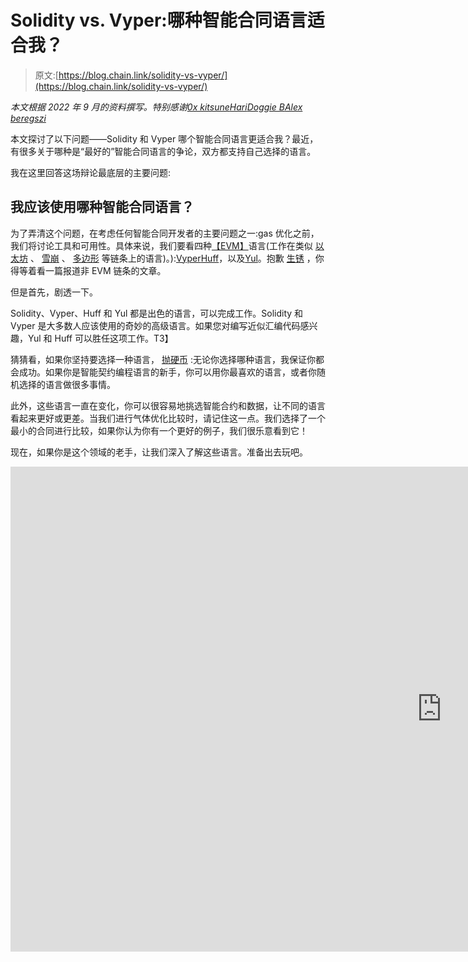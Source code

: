 # Solidity vs. Vyper:哪种智能合同语言适合我？

> 原文:[https://blog.chain.link/solidity-vs-vyper/](https://blog.chain.link/solidity-vs-vyper/)

*本文根据 2022 年 9 月的资料撰写。特别感谢*[*0x kitsune*](https://twitter.com/0xKitsune)[*Hari*](https://twitter.com/_hrkrshnn)[*Doggie B*](https://twitter.com/fubuloubu)[*Alex beregszi*](https://twitter.com/alexberegszaszi)

本文探讨了以下问题——Solidity 和 Vyper 哪个智能合同语言更适合我？最近，有很多关于哪种是“最好的”智能合同语言的争论，双方都支持自己选择的语言。

我在这里回答这场辩论最底层的主要问题:

## 我应该使用哪种智能合同语言？

为了弄清这个问题，在考虑任何智能合同开发者的主要问题之一:gas 优化之前，我们将讨论工具和可用性。具体来说，我们要看四种[【EVM】](https://ethereum.org/en/developers/docs/evm/)语言(工作在类似 [以太坊](https://ethereum.org/en/) 、 [雪崩](https://docs.avax.network/) 、 [多边形](https://polygon.technology/) 等链条上的语言)。):[](https://docs.soliditylang.org/en/v0.8.16/)[Vyper](https://vyper.readthedocs.io/en/stable/index.html)[Huff](https://docs.huff.sh/)，以及[Yul](https://docs.soliditylang.org/en/latest/yul.html)。抱歉 [生锈](https://docs.solana.com/developing/on-chain-programs/developing-rust) ，你得等着看一篇报道非 EVM 链条的文章。

但是首先，剧透一下。

Solidity、Vyper、Huff 和 Yul 都是出色的语言，可以完成工作。Solidity 和 Vyper 是大多数人应该使用的奇妙的高级语言。如果您对编写近似汇编代码感兴趣，Yul 和 Huff 可以胜任这项工作。T3】

猜猜看，如果你坚持要选择一种语言， [抛硬币](https://justflipacoin.com/) :无论你选择哪种语言，我保证你都会成功。如果你是智能契约编程语言的新手，你可以用你最喜欢的语言，或者你随机选择的语言做很多事情。

此外，这些语言一直在变化，你可以很容易地挑选智能合约和数据，让不同的语言看起来更好或更差。当我们进行气体优化比较时，请记住这一点。我们选择了一个最小的合同进行比较，如果你认为你有一个更好的例子，我们很乐意看到它！

现在，如果你是这个领域的老手，让我们深入了解这些语言。准备出去玩吧。

<iframe title="SOLIDITY vs VYPER | Smart Contract Language SMACKDOWN" width="1380" height="776" src="https://www.youtube.com/embed/sbc74oU94FM?feature=oembed" frameborder="0" allow="accelerometer; autoplay; clipboard-write; encrypted-media; gyroscope; picture-in-picture" allowfullscreen=""></div> <h2>EVM 编程语言</h2> <p><span style="font-weight: 400;">我们将要学习的四种语言如下:</span></p> <ul> <li><a href="https://docs.soliditylang.org/en/v0.8.16/"><span style="font-weight: 400;"/></a><span style="font-weight: 400;">:目前最流行的语言由</span> <a href="https://impermax.medium.com/defi-explained-what-is-tvl-9800eda80b0b"> <span style="font-weight: 400;"> DeFi TVL </span> </a> <span style="font-weight: 400;">。高级，类似于 JavaScript。</span></li> <li><a href="https://vyper.readthedocs.io/en/stable/index.html"><span style="font-weight: 400;">【Vyper】</span></a><span style="font-weight: 400;">:目前第二大流行语言由德菲 TVL。高级，类似 Python。</span></li> <li><a href="https://huff.sh/"> <span style="font-weight: 400;">哈夫</span> </a> <span style="font-weight: 400;">:类似汇编的低级语言。</span></li> <li><a href="https://docs.soliditylang.org/en/latest/yul.html"> <span style="font-weight: 400;"> Yul </span> </a> <span style="font-weight: 400;">:一种类似汇编的低级语言，内置了 Solidity(虽然有人认为是</span> <a href="https://github.com/ethereum/solidity/issues/13247"> <span style="font-weight: 400;">还是太高级别了</span> </a> <span style="font-weight: 400;">)。</span></li> </ul> <h3>为什么是这四个？</h3> <p>我们使用这四种语言，因为它们都兼容 EVM，Solidity 和 Vyper 是目前最受欢迎的两种语言。我添加了 Yul，因为在不考虑 Yul 的情况下将气体优化与坚固性进行比较是不公平的。我们添加了 Huff，因为我们想对一种语言进行基准测试，这种语言几乎与用操作码编写的语言相同，但不是 Yul。</p> <p>就 EVM 而言，在 Vyper 和 Solidity 之后，第三、第四和第五的受欢迎程度大幅下降。抱歉没有进行这种比较的语言；领养的事不存在。然而，有许多有前途的智能合同语言正在兴起，我期待着在未来尝试它们。</p> <h2><strong>什么是扎实？</strong></h2> <p>Solidity 是一种面向对象的编程语言，用于在以太坊和其他区块链上实现智能合约。Solidity 深受 C++、Python 和 JavaScript 的影响，是为 EVM 设计的。</p> <h2><strong>什么是 Vyper？</strong></h2> <p>Vyper 是一种面向契约的 pythonic 编程语言，也是为 EVM 设计的。Vyper 旨在通过增强可读性和限制某些做法来提高可靠性。从高层次来看，Vyper 寻求优化智能合同的安全性和可审计性。</p> <h2>当前的景观</h2> <figure id="attachment_4754" aria-describedby="caption-attachment-4754" style="width: 1600px" class="wp-caption aligncenter"><img decoding="async" loading="lazy" class="size-full wp-image-4754" src="../Images/2e02cac89d42000253428bb49123ad87.png" alt="A cumulative chart showing programming language by TVL" width="1600" height="900" srcset="https://blog.chain.link/wp-content/uploads/2022/10/Programming-Language-TVL-Chart.png 1600w, https://blog.chain.link/wp-content/uploads/2022/10/Programming-Language-TVL-Chart-300x169.png 300w, https://blog.chain.link/wp-content/uploads/2022/10/Programming-Language-TVL-Chart-1024x576.png 1024w, https://blog.chain.link/wp-content/uploads/2022/10/Programming-Language-TVL-Chart-768x432.png 768w, https://blog.chain.link/wp-content/uploads/2022/10/Programming-Language-TVL-Chart-1536x864.png 1536w, https://blog.chain.link/wp-content/uploads/2022/10/Programming-Language-TVL-Chart-640x360.png 640w, https://blog.chain.link/wp-content/uploads/2022/10/Programming-Language-TVL-Chart-298x167.png 298w, https://blog.chain.link/wp-content/uploads/2022/10/Programming-Language-TVL-Chart-24x14.png 24w, https://blog.chain.link/wp-content/uploads/2022/10/Programming-Language-TVL-Chart-36x20.png 36w, https://blog.chain.link/wp-content/uploads/2022/10/Programming-Language-TVL-Chart-48x27.png 48w" sizes="(max-width: 1600px) 100vw, 1600px" data-original-src="https://blog.chain.link/wp-content/uploads/2022/10/Programming-Language-TVL-Chart.png"/><figcaption id="caption-attachment-4754" class="wp-caption-text">Adapted from <a href="https://defillama.com/languages"><span style="font-weight: 400;">DefiLlama’s languages tab</span></a>.</figcaption></figure> <p><span style="font-weight: 400;">据</span><a href="https://defillama.com/languages"><span style="font-weight: 400;">DefiLlama</span></a><span style="font-weight: 400;">报道，截至目前，在 DeFi 领域，Solidity 智能合约安全了 TVL 87%的份额，而 Vyper 智能合约安全了 8%。</span></p> <p>因此，如果你在寻找纯粹的受欢迎程度，你不需要看得比可靠更远。</p> <h2>比较相同的合同</h2> <p>现在让我们来看看每种语言的样子，然后比较它们的气体性能。</p> <p>这里有四份用各种语言写成的<i><span style="font-weight: 400;"/></i><span style="font-weight: 400;">几乎完全相同的合同。他们都做大致相同的事情，他们都:</span></p> <ol> <li style="font-weight: 400;" aria-level="1"><span style="font-weight: 400;">在存储槽 0 有一个专用号码(uint256)。</span></li> <li style="font-weight: 400;" aria-level="1"><span style="font-weight: 400;">使用 readNumber() </span> <a href="https://ethereum.stackexchange.com/q/135205/57451"> <span style="font-weight: 400;">函数签名</span> </a> <span style="font-weight: 400;">读取存储槽 0 中的内容。</span></li> <li style="font-weight: 400;" aria-level="1"><span style="font-weight: 400;">允许您用 storeNumber(uint256)函数签名更新该数字。</span></li> </ol> <p><span style="font-weight: 400;">就这样。这些是合同。</span></p> <p><i> <span style="font-weight: 400;">我们用来比较语言的所有代码都位于</span> </i> <a href="https://github.com/PatrickAlphaC/sc-language-comparison"> <i> <span style="font-weight: 400;">本 GitHub repo</span></i></a><i><span style="font-weight: 400;">。</span>T13】</i></p> <h3>🐉固态</h3> <p><img decoding="async" loading="lazy" class="aligncenter size-full wp-image-4755" src="../Images/380129ed2072d732ecf2baf7e637bf2c.png" alt="Example of a Solidity Contract" width="1294" height="894" srcset="https://blog.chain.link/wp-content/uploads/2022/10/Solidity-Example.png 1294w, https://blog.chain.link/wp-content/uploads/2022/10/Solidity-Example-300x207.png 300w, https://blog.chain.link/wp-content/uploads/2022/10/Solidity-Example-1024x707.png 1024w, https://blog.chain.link/wp-content/uploads/2022/10/Solidity-Example-768x531.png 768w, https://blog.chain.link/wp-content/uploads/2022/10/Solidity-Example-24x17.png 24w, https://blog.chain.link/wp-content/uploads/2022/10/Solidity-Example-36x25.png 36w, https://blog.chain.link/wp-content/uploads/2022/10/Solidity-Example-48x33.png 48w" sizes="(max-width: 1294px) 100vw, 1294px" data-original-src="https://blog.chain.link/wp-content/uploads/2022/10/Solidity-Example.png"/></p> <h3>(鲁瓦)</h3> <p><img decoding="async" loading="lazy" class="aligncenter size-full wp-image-4756" src="../Images/d6664ac10f94d984e9a87527a83937db.png" alt="An Example of a Vyper Contract" width="908" height="856" srcset="https://blog.chain.link/wp-content/uploads/2022/10/Vyper-Language-Example.png 908w, https://blog.chain.link/wp-content/uploads/2022/10/Vyper-Language-Example-300x283.png 300w, https://blog.chain.link/wp-content/uploads/2022/10/Vyper-Language-Example-768x724.png 768w, https://blog.chain.link/wp-content/uploads/2022/10/Vyper-Language-Example-24x24.png 24w, https://blog.chain.link/wp-content/uploads/2022/10/Vyper-Language-Example-36x34.png 36w, https://blog.chain.link/wp-content/uploads/2022/10/Vyper-Language-Example-48x45.png 48w" sizes="(max-width: 908px) 100vw, 908px" data-original-src="https://blog.chain.link/wp-content/uploads/2022/10/Vyper-Language-Example.png"/></p> <h3>♞·赫夫</h3> <p><img decoding="async" loading="lazy" class="aligncenter size-full wp-image-4757" src="../Images/0685662b96bcfcd33cd4971e999aaadf.png" alt="An Example of a Huff Contract" width="1183" height="1600" srcset="https://blog.chain.link/wp-content/uploads/2022/10/Huff-Example.png 1183w, https://blog.chain.link/wp-content/uploads/2022/10/Huff-Example-222x300.png 222w, https://blog.chain.link/wp-content/uploads/2022/10/Huff-Example-757x1024.png 757w, https://blog.chain.link/wp-content/uploads/2022/10/Huff-Example-768x1039.png 768w, https://blog.chain.link/wp-content/uploads/2022/10/Huff-Example-1136x1536.png 1136w, https://blog.chain.link/wp-content/uploads/2022/10/Huff-Example-18x24.png 18w, https://blog.chain.link/wp-content/uploads/2022/10/Huff-Example-27x36.png 27w, https://blog.chain.link/wp-content/uploads/2022/10/Huff-Example-35x48.png 35w" sizes="(max-width: 1183px) 100vw, 1183px" data-original-src="https://blog.chain.link/wp-content/uploads/2022/10/Huff-Example.png"/></p> <h3>🧮·尤尔</h3> <p><img decoding="async" loading="lazy" class="aligncenter size-full wp-image-4758" src="../Images/d698f40cec344a378fd996758d42be6e.png" alt="An Example of a Yul Contract" width="1447" height="1600" srcset="https://blog.chain.link/wp-content/uploads/2022/10/Yul-Example.png 1447w, https://blog.chain.link/wp-content/uploads/2022/10/Yul-Example-271x300.png 271w, https://blog.chain.link/wp-content/uploads/2022/10/Yul-Example-926x1024.png 926w, https://blog.chain.link/wp-content/uploads/2022/10/Yul-Example-768x849.png 768w, https://blog.chain.link/wp-content/uploads/2022/10/Yul-Example-1389x1536.png 1389w, https://blog.chain.link/wp-content/uploads/2022/10/Yul-Example-22x24.png 22w, https://blog.chain.link/wp-content/uploads/2022/10/Yul-Example-33x36.png 33w, https://blog.chain.link/wp-content/uploads/2022/10/Yul-Example-43x48.png 43w" sizes="(max-width: 1447px) 100vw, 1447px" data-original-src="https://blog.chain.link/wp-content/uploads/2022/10/Yul-Example.png"/></p> <h3>开发者体验</h3> <p>仅仅通过看这四张图片，我们就可以开始了解每种语言的书写感觉。就开发人员的经验而言， <b>编写可靠和高效的代码要快得多。</b> <span style="font-weight: 400;">这很有道理:那些语言是更高级的，而 Yul 和 Huff 本来就是低级代码。仅仅因为这个原因，很容易理解为什么这么多人采用 Vyper 和 Solidity(以及它们各自存在的时间更长的事实)。</span></p> <p><span style="font-weight: 400;">关注 Vyper 和 Solidity 一秒钟，你可以清楚地看到，Vyper 从 Python 中汲取灵感，Solidity 从 JavaScript 和 Java 中汲取灵感。所以如果你喜欢其中一种语言的感觉，很好——使用它。</span></p> <p>Vyper 的本意是成为一种 <a href="https://vyper.readthedocs.io/en/stable/index.html#principles-and-goals"> <span style="font-weight: 400;">极简、易于审计的编程语言</span> </a> <span style="font-weight: 400;">，而 Solidity 的本意是成为一种通用的智能合约语言。从语法层面上来说，编码的体验确实也是如此，但是我会让你在这个主观问题上做出自己的决定。</span></p> <p>我不打算过多地讨论工具，因为大多数语言都有非常相似的工具。大多数主框架，包括 <a href="https://hardhat.org/"> <span style="font-weight: 400;">安全帽</span> </a> <span style="font-weight: 400;">、ape、titanoboa、</span> <a href="https://github.com/eth-brownie/brownie"> <span style="font-weight: 400;">布朗尼</span> </a> <span style="font-weight: 400;">，以及</span> <a href="https://github.com/foundry-rs/foundry"> <span style="font-weight: 400;">铸造厂</span> </a> <span style="font-weight: 400;">，都有 Vyper 和 Solidity 支持。Solidity 对这些框架中的大多数都有“优先公民权”，而 Vyper 需要</span> <a href="https://www.npmjs.com/package/@nomiclabs/hardhat-vyper"> <span style="font-weight: 400;">使用一个插件</span> </a> <span style="font-weight: 400;">来与像 Hardhat 这样的工具一起工作。然而，titanoboa 是专门为与 Vyper 一起工作而构建的，大多数工具都很容易与这两者一起使用。</span></p> <h2>哪种智能合约语言更 Gas 优化？</h2> <p>现在是主要事件。在比较智能合约的天然气性能时，有两个主要事项需要记住:</p> <ol> <li style="font-weight: 400;" aria-level="1"><span style="font-weight: 400;">合同生成天然气成本</span></li> <li style="font-weight: 400;" aria-level="1"><span style="font-weight: 400;">运行时气体成本</span></li> </ol> <p>如何实施智能合同会对这些因素产生重大影响。例如，您可以在契约的代码中存储一个大规模数组，这样部署起来很昂贵，但运行一个函数却比较便宜。或者，您可以让您的函数动态地生成数组，使契约的部署成本更低，但运行成本更高。</p> <p><span style="font-weight: 400;">那么，让我们来看看这四份合同，比较它们的合同生成天然气成本和运行时天然气成本。你可以在我的</span><a href="https://github.com/PatrickAlphaC/sc-language-comparison"><span style="font-weight: 400;">sc-language-comparison repo 中找到我所有的代码，包括用来比较它们的框架和工具。</span> </a> <span style="font-weight: 400;"> </span></p> <h3>天然气成本比较汇总</h3> <p><span style="font-weight: 400;">以下是我们如何编制该部分的合同:</span></p> <pre><span style="font-weight: 400;">vyper src/vyper/VSimpleStorage.vy</span>&#13; &#13; <span style="font-weight: 400;">huffc src/huff/HSimpleStorage.huff -</span><b>b</b><b>&#13; </b>&#13; <span style="font-weight: 400;">solc --strict-assembly --optimize --optimize-runs 20000 &#13; yul/YYSimpleStorage.yul --bin</span>&#13; &#13; <span style="font-weight: 400;">solc --optimize --optimize-runs 20000 src/yulsol/YSimpleStorage.sol --bin&#13; &#13; solc --optimize --optimize-runs 20000 src/solidity/SSimpleStorage.sol --bin&#13; </span></pre> <p><i> <span style="font-weight: 400;">注意:我也可以使用–via-IR 标志进行可靠性编译。还要注意的是，Vyper 和 Solidity 在他们的合同末尾添加了“元数据”。这占了天然气总成本的一小部分，但不足以改变下面的排名。我将在元数据部分详细讨论这一点。</span>T3】</i></p> <p><span style="font-weight: 400;">结果:</span></p> <figure id="attachment_4759" aria-describedby="caption-attachment-4759" style="width: 1600px" class="wp-caption aligncenter"><img decoding="async" loading="lazy" class="size-full wp-image-4759" src="../Images/ef3431acc1e39b240c14a1c41af272ca.png" alt="A bar graph comparing gas costs by programming language." width="1600" height="995" srcset="https://blog.chain.link/wp-content/uploads/2022/10/Gas-Cost-Language-Comparison.png 1600w, https://blog.chain.link/wp-content/uploads/2022/10/Gas-Cost-Language-Comparison-300x187.png 300w, https://blog.chain.link/wp-content/uploads/2022/10/Gas-Cost-Language-Comparison-1024x637.png 1024w, https://blog.chain.link/wp-content/uploads/2022/10/Gas-Cost-Language-Comparison-768x478.png 768w, https://blog.chain.link/wp-content/uploads/2022/10/Gas-Cost-Language-Comparison-1536x955.png 1536w, https://blog.chain.link/wp-content/uploads/2022/10/Gas-Cost-Language-Comparison-24x15.png 24w, https://blog.chain.link/wp-content/uploads/2022/10/Gas-Cost-Language-Comparison-36x22.png 36w, https://blog.chain.link/wp-content/uploads/2022/10/Gas-Cost-Language-Comparison-48x30.png 48w" sizes="(max-width: 1600px) 100vw, 1600px" data-original-src="https://blog.chain.link/wp-content/uploads/2022/10/Gas-Cost-Language-Comparison.png"/><figcaption id="caption-attachment-4759" class="wp-caption-text">Contract creation gas costs across languages.</figcaption></figure> <p><span style="font-weight: 400;">正如我们所见，像 Huff 和 Yul 这样的低级语言比 Vyper 和 Solidity 更高效，但这是为什么呢？Vyper 似乎比 Solidity 更有效，我们有了这个新的“Sol 和 Yul”部分。嗯，那是因为你其实可以在</span> <span style="font-weight: 400;">里面写 Yul </span> <i> <span style="font-weight: 400;">实度。Yul 是 Solidity 开发人员在需要接近机器代码时编写的语言。</span></i></p> <p>在上图中，我们比较了生 Yul、生 Solidity 和 Solidity-Yul 混合物。我们代码的 Solidity-Yul 版本如下所示:</p> <figure id="attachment_4760" aria-describedby="caption-attachment-4760" style="width: 1294px" class="wp-caption aligncenter"><img decoding="async" loading="lazy" class="size-full wp-image-4760" src="../Images/c2c142df78b3d29dee0679820377e59f.png" alt="A code snippet of Yul and Solidity combined." width="1294" height="1116" srcset="https://blog.chain.link/wp-content/uploads/2022/10/Yul-and-Solidity-Combined-Example.png 1294w, https://blog.chain.link/wp-content/uploads/2022/10/Yul-and-Solidity-Combined-Example-300x259.png 300w, https://blog.chain.link/wp-content/uploads/2022/10/Yul-and-Solidity-Combined-Example-1024x883.png 1024w, https://blog.chain.link/wp-content/uploads/2022/10/Yul-and-Solidity-Combined-Example-768x662.png 768w, https://blog.chain.link/wp-content/uploads/2022/10/Yul-and-Solidity-Combined-Example-24x21.png 24w, https://blog.chain.link/wp-content/uploads/2022/10/Yul-and-Solidity-Combined-Example-36x31.png 36w, https://blog.chain.link/wp-content/uploads/2022/10/Yul-and-Solidity-Combined-Example-48x41.png 48w" sizes="(max-width: 1294px) 100vw, 1294px" data-original-src="https://blog.chain.link/wp-content/uploads/2022/10/Yul-and-Solidity-Combined-Example.png"/><figcaption id="caption-attachment-4760" class="wp-caption-text">Yul and Solidity combined.</figcaption></figure> <p><span style="font-weight: 400;">稍后你会看到一个例子，这种内嵌的 Yul 使</span><b/><span style="font-weight: 400;">的天然气成本产生重大差异。我们稍后再来看看为什么会存在这些气体差异，但现在让我们看看</span> <a href="https://github.com/foundry-rs/foundry"> <span style="font-weight: 400;">铸造</span> </a> <span style="font-weight: 400;">中与单次测试相关的气体成本。</span></p> <figure id="attachment_4761" aria-describedby="caption-attachment-4761" style="width: 1312px" class="wp-caption aligncenter"><img decoding="async" loading="lazy" class="size-full wp-image-4761" src="../Images/30e412009c2e34b037f4c9785669aa57.png" alt="Gas cost testing function for Solidity-Yul contract" width="1312" height="558" srcset="https://blog.chain.link/wp-content/uploads/2022/10/Testing-Function.png 1312w, https://blog.chain.link/wp-content/uploads/2022/10/Testing-Function-300x128.png 300w, https://blog.chain.link/wp-content/uploads/2022/10/Testing-Function-1024x436.png 1024w, https://blog.chain.link/wp-content/uploads/2022/10/Testing-Function-768x327.png 768w, https://blog.chain.link/wp-content/uploads/2022/10/Testing-Function-24x10.png 24w, https://blog.chain.link/wp-content/uploads/2022/10/Testing-Function-36x15.png 36w, https://blog.chain.link/wp-content/uploads/2022/10/Testing-Function-48x20.png 48w" sizes="(max-width: 1312px) 100vw, 1312px" data-original-src="https://blog.chain.link/wp-content/uploads/2022/10/Testing-Function.png"/><figcaption id="caption-attachment-4761" class="wp-caption-text">Our testing function.</figcaption></figure> <p><span style="font-weight: 400;">这将测试存储</span> <span style="font-weight: 400;">中的气体成本数字 77，然后从存储器中读取</span> <span style="font-weight: 400;">中的数字。下面是运行这个测试的结果。</span></p> <figure id="attachment_4762" aria-describedby="caption-attachment-4762" style="width: 1600px" class="wp-caption aligncenter"><img decoding="async" loading="lazy" class="size-full wp-image-4762" src="../Images/1efd97e65bfc5e012e1407f4c0ebda01.png" alt="Bar graph showing the different in gas costs for reading and writing by language." width="1600" height="984" srcset="https://blog.chain.link/wp-content/uploads/2022/10/Gas-Cost-Comparison-for-Simple-Storage.png 1600w, https://blog.chain.link/wp-content/uploads/2022/10/Gas-Cost-Comparison-for-Simple-Storage-300x185.png 300w, https://blog.chain.link/wp-content/uploads/2022/10/Gas-Cost-Comparison-for-Simple-Storage-1024x630.png 1024w, https://blog.chain.link/wp-content/uploads/2022/10/Gas-Cost-Comparison-for-Simple-Storage-768x472.png 768w, https://blog.chain.link/wp-content/uploads/2022/10/Gas-Cost-Comparison-for-Simple-Storage-1536x945.png 1536w, https://blog.chain.link/wp-content/uploads/2022/10/Gas-Cost-Comparison-for-Simple-Storage-24x15.png 24w, https://blog.chain.link/wp-content/uploads/2022/10/Gas-Cost-Comparison-for-Simple-Storage-36x22.png 36w, https://blog.chain.link/wp-content/uploads/2022/10/Gas-Cost-Comparison-for-Simple-Storage-48x30.png 48w" sizes="(max-width: 1600px) 100vw, 1600px" data-original-src="https://blog.chain.link/wp-content/uploads/2022/10/Gas-Cost-Comparison-for-Simple-Storage.png"/><figcaption id="caption-attachment-4762" class="wp-caption-text">SimpleStorage read and write gas comparisons.</figcaption></figure> <p>我们没有 Yul 的数据，因为我们必须做一个 Yul-Foundry 插件，这是我不想做的——我敢打赌结果会和 Huff 差不多。请记住，这是运行整个测试功能的气体成本，而不仅仅是单个功能。</p> <h2>天然气成本比较</h2> <p><span style="font-weight: 400;">好了，我们来分析一下这个数据。我们需要回答的第一个问题是:为什么 Huff 和 Yul 的合同创建比 Vyper 和 Solidity 的效率高得多？嗯，我们可以通过直接查看这些合同的字节码来找到答案。</span></p> <p>当你起草一份合同时，它通常被分成两三个不同的部分。</p> <ol> <li style="font-weight: 400;" aria-level="1"><span style="font-weight: 400;">合同创建代码</span></li> <li style="font-weight: 400;" aria-level="1"><span style="font-weight: 400;">运行时代码</span></li> <li style="font-weight: 400;" aria-level="1"><span style="font-weight: 400;">元数据(可选)</span></li> </ol> <p>对于本节，理解操作码的基础很重要。OpenZeppelin 关于 <a href="https://blog.openzeppelin.com/deconstructing-a-solidity-contract-part-i-introduction-832efd2d7737/"> <span style="font-weight: 400;">的博客解构一个契约</span> </a> <span style="font-weight: 400;">是一个很棒的起点。</span></p> <h2>合同创建代码</h2> <p>契约创建代码是字节码的第一部分，它告诉 EVM 将契约粘在链上。您通常可以通过在生成的二进制文件中查找 CODECOPY 操作码(39)来找到它，然后找到它在链上的位置，并返回 RETURN 操作码(f3)并结束调用。</p> <pre><span style="font-weight: 400;">Huff:</span>&#13; <span style="font-weight: 400;">602f8060093d393df3&#13; </span>&#13; <span style="font-weight: 400;">Yul:</span>&#13; <span style="font-weight: 400;">603e80600c6000396000f3fe&#13; </span>&#13; <span style="font-weight: 400;">Vyper:</span>&#13; <span style="font-weight: 400;">61006b61000f60003961006b6000f3&#13; </span>&#13; <span style="font-weight: 400;">Solidity:</span>&#13; <span style="font-weight: 400;">6080604052348015600f57600080fd5b5060ac8061001e6000396000f3fe&#13; </span>&#13; <span style="font-weight: 400;">Solidity-Yul:</span>&#13; <span style="font-weight: 400;">608060405234801561001057600080fd5b5060bc8061001f6000396000f3fe</span></pre> <p><span style="font-weight: 400;">你还会注意到很多</span> <span style="font-weight: 400;"> fe </span> <span style="font-weight: 400;">操作码，也就是</span> <span style="font-weight: 400;">无效的</span> <span style="font-weight: 400;">操作码。Solidity 添加了这些标记，以显示运行时、契约创建和元数据代码之间的区别。“f3”是“RETURN”操作码，通常是函数或上下文的结尾。</span></p> <p>你可能认为因为 Yul-Solidity 有最大的合同创建字节码，而 Huff 有最小的，这就是 Huff 最便宜而 Yul-Solidity 最贵的原因。但是当你复制整个代码库并把它粘在链上时，代码库的大小就有很大的不同，并且是主要的决定因素。然而，这个契约创建代码确实让我们看到了这些编译器是如何思考的，并且让我们很好地了解了它们将如何编译我们的契约。</p> <h3>如何读取操作码和堆栈</h3> <p><span style="font-weight: 400;">现在，EVM 是一个基于堆栈的机器</span><a href="https://www.evm.codes/about"><span style="font-weight: 400;"/></a><span style="font-weight: 400;">，意思是你做的大部分“事情”都是把东西从一个</span> <a href="https://www.geeksforgeeks.org/stack-data-structure/"> <span style="font-weight: 400;">堆栈</span> </a> <span style="font-weight: 400;">中推出来。你会看到左边有</span> <a href="https://www.evm.codes/"> <span style="font-weight: 400;">操作码</span> </a> <span style="font-weight: 400;">，右边有两条斜线(//)表示它们是注释，以及在同一行执行操作码后堆栈的样子，堆栈的顶部在左边，底部在右边。</span></p> <h3>哈夫解释道</h3> <p>Huff 契约创建只做它能做的最少的事情。它抓取你写的代码，并返回它。</p> <pre><b>PUSH</b><span style="font-weight: 400;"> 0x2f        </span><span style="font-weight: 400;">// [2f]</span>&#13; <span style="font-weight: 400;">DUP1             </span><span style="font-weight: 400;">// [2f, 2f]</span>&#13; <b>PUSH</b><span style="font-weight: 400;"> 0x09        </span><span style="font-weight: 400;">// [09, 2f, 2f]</span>&#13; <span style="font-weight: 400;">RETURNDATASIZE   </span><span style="font-weight: 400;">// [0, 09, 2f, 2f]</span>&#13; <span style="font-weight: 400;">CODECOPY         </span><span style="font-weight: 400;">// [2f]</span>&#13; <span style="font-weight: 400;">RETURNDATASIZE   </span><span style="font-weight: 400;">// [0, 2f]</span>&#13; <b>RETURN</b><span style="font-weight: 400;">           </span><span style="font-weight: 400;">// []</span></pre> <h3>尤尔解释道</h3> <p>Yul 做了同样的事情，它使用了一些不同的操作码，但本质上，它只是用尽可能少的操作码和一个无效的操作码将你的代码放到链上。</p> <pre><b>PUSH</b><span style="font-weight: 400;"> 0x3e  </span><span style="font-weight: 400;">// [3e]</span>&#13; <span style="font-weight: 400;">DUP1       </span><span style="font-weight: 400;">// [3e, 3e]</span>&#13; <b>PUSH</b><span style="font-weight: 400;"> 0x0c  </span><span style="font-weight: 400;">// [0c, 3e, 3e]</span>&#13; <b>PUSH</b><span style="font-weight: 400;"> 0x0   </span><span style="font-weight: 400;">// [0, 0c, 3e, 3e]</span>&#13; <span style="font-weight: 400;">CODECOPY   </span><span style="font-weight: 400;">// [3e]</span>&#13; <b>PUSH</b><span style="font-weight: 400;"> 0x0   </span><span style="font-weight: 400;">// [0, e3]</span>&#13; <b>RETURN</b><span style="font-weight: 400;">     </span><span style="font-weight: 400;">// []</span>&#13; <span style="font-weight: 400;">INVALID    </span><span style="font-weight: 400;">// []</span></pre> <h3>Vyper 解释道</h3> <p>Vyper 也差不多。</p> <pre><span style="font-weight: 400;">PUSH2 0x06B  </span><span style="font-weight: 400;">// [06B]</span>&#13; <span style="font-weight: 400;">PUSH2 0x0F   </span><span style="font-weight: 400;">// [0F, 06B]</span>&#13; <span style="font-weight: 400;">PUSH1 0x0    </span><span style="font-weight: 400;">// [0, 0F, 06B]</span>&#13; <span style="font-weight: 400;">CODECOPY     </span><span style="font-weight: 400;">// []</span>&#13; <span style="font-weight: 400;">PUSH2 0x06B  </span><span style="font-weight: 400;">// [06B]</span>&#13; <span style="font-weight: 400;">PUSH1 0x0    </span><span style="font-weight: 400;">// [0, 06B]</span>&#13; <span style="font-weight: 400;">RETURN       </span><span style="font-weight: 400;">// []</span></pre> <h3>解释了坚固性</h3> <p>现在让我们来看看坚固性操作码。</p> <pre><span style="font-weight: 400;">// Free Memory Pointer</span>&#13; <span style="font-weight: 400;">PUSH1 0x80   </span><span style="font-weight: 400;">// [80]</span>&#13; <span style="font-weight: 400;">PUSH1 0x40   </span><span style="font-weight: 400;">// [40]</span>&#13; <span style="font-weight: 400;">MSTORE       </span><span style="font-weight: 400;">// []</span>&#13; &#13; <span style="font-weight: 400;">// Check msg.value</span>&#13; <span style="font-weight: 400;">CALLVALUE    </span><span style="font-weight: 400;">// [msg.value]</span>&#13; <span style="font-weight: 400;">DUP1         </span><span style="font-weight: 400;">// [msg.value, msg.value]</span>&#13; <span style="font-weight: 400;">ISZERO       </span><span style="font-weight: 400;">// [msg.value == 0, msg.value]</span>&#13; <span style="font-weight: 400;">PUSH1 0xF    </span><span style="font-weight: 400;">// [F, msg.value == 0, msg.value]</span>&#13; <span style="font-weight: 400;">JUMPI        </span><span style="font-weight: 400;">// [msg.value] Jump to JUMPDEST if value is not sent</span>&#13; &#13; <span style="font-weight: 400;">// We only reach this part if msg.value has value</span>&#13; <span style="font-weight: 400;">PUSH1 0x0    </span><span style="font-weight: 400;">// [0, msg.value]</span>&#13; <span style="font-weight: 400;">DUP1         </span><span style="font-weight: 400;">// [0, 0, msg.value]</span>&#13; <span style="font-weight: 400;">REVERT       </span><span style="font-weight: 400;">// [msg.value]</span>&#13; &#13; <span style="font-weight: 400;">// Finally, put our code on-chain</span>&#13; <span style="font-weight: 400;">JUMPDEST     </span><span style="font-weight: 400;">// [msg.value]</span>&#13; <span style="font-weight: 400;">POP          </span><span style="font-weight: 400;">// []</span>&#13; <span style="font-weight: 400;">PUSH1 0xAC   </span><span style="font-weight: 400;">// [AC]</span>&#13; <span style="font-weight: 400;">DUP1         </span><span style="font-weight: 400;">// [AC, AC]</span>&#13; <span style="font-weight: 400;">PUSH2 0x1E   </span><span style="font-weight: 400;">// [1E, AC, AC]</span>&#13; <span style="font-weight: 400;">PUSH1 0x0    </span><span style="font-weight: 400;">// [0, 1E, AC, AC]</span>&#13; <span style="font-weight: 400;">CODECOPY     </span><span style="font-weight: 400;">// [AC]</span>&#13; <span style="font-weight: 400;">PUSH1 0x0    </span><span style="font-weight: 400;">// [0, AC]</span>&#13; <span style="font-weight: 400;">RETURN       </span><span style="font-weight: 400;">// []</span>&#13; <span style="font-weight: 400;">INVALID      </span><span style="font-weight: 400;">// []</span></pre> <p>稳健能做更多的事情。Solidity 做的第一件事是创建所谓的 <a href="https://docs.soliditylang.org/en/v0.8.16/assembly.html?highlight=free%20memory%20pointer#memory-management"> <span style="font-weight: 400;">空闲内存指针</span> </a> <span style="font-weight: 400;">。为了在内存中创建动态数组，您需要跟踪内存中哪些部分是空闲的。在我们的契约构造代码中，我们不使用这个空闲内存指针，但是它总是首先使用。这是我们发现的语言之间的第一个主要差异:内存管理。每种语言处理记忆的方式不同。</span></p> <p>接下来，Solidity 编译器查看你的代码，注意到你没有指定一个可支付的构造函数。因此，为了确保您不会搬起石头砸自己的脚，不小心在创建合同时发送了 ETH，它使用 CALLVALUE 操作码并开始检查，以确保您没有在创建合同时发送任何令牌。这给我们带来了语言之间的第二个主要区别:它们各自对共同的问题有不同的检查和保护 <span style="font-weight: 400;">。</span></p> <p>最后，Solidity 做了其他语言所做的事情:它将你的契约固定在链上。</p> <p>我们将跳过 Solidity-Yul，它的工作方式与 Solidity 本身相似。</p> <h3>检查和保护</h3> <p>从这个意义上看，Solidity 似乎更“安全”,因为它比其他语言有更多的保护。然而，如果您要在 Vyper 代码中添加一个构造函数，然后重新编译，您会注意到一些不同。</p> <figure id="attachment_4763" aria-describedby="caption-attachment-4763" style="width: 554px" class="wp-caption aligncenter"><img decoding="async" loading="lazy" class="size-full wp-image-4763" src="../Images/00eba0a100e37f41bb73a041e0270e9c.png" alt="A Vyper language constructor" width="554" height="484" srcset="https://blog.chain.link/wp-content/uploads/2022/10/Vyper-Constructor.png 554w, https://blog.chain.link/wp-content/uploads/2022/10/Vyper-Constructor-300x262.png 300w, https://blog.chain.link/wp-content/uploads/2022/10/Vyper-Constructor-24x21.png 24w, https://blog.chain.link/wp-content/uploads/2022/10/Vyper-Constructor-36x31.png 36w, https://blog.chain.link/wp-content/uploads/2022/10/Vyper-Constructor-48x42.png 48w" sizes="(max-width: 554px) 100vw, 554px" data-original-src="https://blog.chain.link/wp-content/uploads/2022/10/Vyper-Constructor.png"/><figcaption id="caption-attachment-4763" class="wp-caption-text">Vyper Constructor</figcaption></figure> <p>编译这个，你的合同创建代码开始看起来更像 Solidity 的了。</p> <pre><span style="font-weight: 400;">// First, we check the callvalue, and jump to a JUMPDEST much later in the opcodes</span>&#13; <span style="font-weight: 400;">CALLVALUE</span>&#13; <span style="font-weight: 400;">PUSH2 0x080</span>&#13; <span style="font-weight: 400;">JUMPI</span>&#13; <span style="font-weight: 400;">// This part is identical to the original compilation</span>&#13; <span style="font-weight: 400;">PUSH2 0x06B</span>&#13; <span style="font-weight: 400;">PUSH2 0x014</span>&#13; <span style="font-weight: 400;">PUSH1 0x0</span>&#13; <span style="font-weight: 400;">CODECOPY</span>&#13; <span style="font-weight: 400;">PUSH2 0x06B</span>&#13; <span style="font-weight: 400;">PUSH1 0x0</span>&#13; <span style="font-weight: 400;">RETURN</span></pre> <p>它仍然没有 Solidity 拥有的内存管理，但是你会看到它用一个构造函数来检查 callvalue。如果你让构造函数可支付并重新编译，那么检查将再次消失。</p> <p><span style="font-weight: 400;">因此，我们可以通过查看这些合同创建设置得出两个结论:</span></p> <ol> <li style="font-weight: 400;" aria-level="1">在 Huff and Yul 中，你需要清楚地说明支票的内容，并亲自书写。</li> <li style="font-weight: 400;" aria-level="1">Solidity 和 Vyper 会帮你做检查，Solidity 可能会做更多现成的事情。</li> </ol> <p>这将是不同语言之间最大的权衡之一: W <span style="font-weight: 400;">他们在幕后进行了哪些检查？用 Huff 和 Yul 写会更有效，因为这两种语言并不意味着在幕后做任何事情。因此，当然你的代码会更加高效，但是你很难跟踪所有正在发生的事情。</span></p> <h2>运行时代码</h2> <p>现在我们已经对幕后发生的事情有了一些了解，我们可以看看合同的不同功能是如何执行的，以及它们为什么以这样的方式执行。</p> <p>让我们来看看如何调用 storeNumber()函数，每种语言的值为 77。我通过使用类似 Forge test-debug“testStorageAndReadSol”的命令遍历 <a href="https://book.getfoundry.sh/forge/debugger"> <span style="font-weight: 400;"> Forge debug 特性</span> </a> <span style="font-weight: 400;">来获取操作码。我还用了</span> <a href="https://github.com/huff-language/vscode-huff"> <span style="font-weight: 400;"> Huff VSCode 扩展</span> </a> <span style="font-weight: 400;">。</span></p> <h3>哈夫解释道</h3> <pre><span style="font-weight: 400;">// First, we </span><span style="font-weight: 400;">get</span><span style="font-weight: 400;"> the </span><span style="font-weight: 400;">function</span> <b>selector </b><span style="font-weight: 400;">of the call </span><b>and </b><span style="font-weight: 400;">jump to the </span><span style="font-weight: 400;">code</span><span style="font-weight: 400;"> for our storeNumber </span><span style="font-weight: 400;">function</span>&#13; <b>PUSH </b><span style="font-weight: 400;">0x0         // [0]                                                                                                                                              </span>&#13; <span style="font-weight: 400;">CALLDATALOAD</span><span style="font-weight: 400;">     // [</span><b>b6339418] </b><span style="font-weight: 400;">The </span><span style="font-weight: 400;">function</span> <b>selector </b><span style="font-weight: 400;">for storing                                                                                                                                   </span>&#13; <b>PUSH </b><span style="font-weight: 400;">0xe         // [e, </span><b>b6339418] </b><span style="font-weight: 400;">                                                                                  </span>&#13; <span style="font-weight: 400;">SHR</span><span style="font-weight: 400;">              // [</span><b>b6339418] </b><span style="font-weight: 400;">                                                                                                                                              </span>&#13; <span style="font-weight: 400;">DUP1</span><span style="font-weight: 400;">             // [</span><b>b6339418, b6339418] </b><span style="font-weight: 400;">                                                                                                                                             </span>&#13; <b>PUSH </b><span style="font-weight: 400;">0xb6339418  // [</span><b>b6339418, b6339418, b6339418] </b><span style="font-weight: 400;">                                                                                     </span>&#13; <span style="font-weight: 400;">EQ</span><span style="font-weight: 400;">               // [true, </span><b>b6339418] </b><span style="font-weight: 400;">                                                                                                                                             </span>&#13; <b>PUSH </b><span style="font-weight: 400;">0x1c        // [1c, true, </span><b>b6339418] </b><span style="font-weight: 400;">                                                                                 </span>&#13; <span style="font-weight: 400;">JUMPI</span><span style="font-weight: 400;">            // [</span><b>b6339418]</b><b>&#13; </b><span style="font-weight: 400;">                                                                                                                                           </span>&#13; <span style="font-weight: 400;">// We skip a </span><b>bunch </b><span style="font-weight: 400;">of opcodes since we jumped</span>&#13; <span style="font-weight: 400;">// We place the 77 in storage, </span><b>and </b><span style="font-weight: 400;">end</span><span style="font-weight: 400;"> the call</span>&#13; <span style="font-weight: 400;">JUMPDEST</span><span style="font-weight: 400;">         // [</span><b>b6339418] </b><span style="font-weight: 400;">                                                                                                                                          </span>&#13; <b>PUSH </b><span style="font-weight: 400;">0x4         // [4, </span><b>b6339418] </b><span style="font-weight: 400;">                                                                               </span>&#13; <span style="font-weight: 400;">CALLDATALOAD</span><span style="font-weight: 400;">     // [4d, </span><b>b6339418] </b><span style="font-weight: 400;">We load 77 from the calldata                                                                                                                                             </span>&#13; <b>PUSH </b><span style="font-weight: 400;">0x0         // [0, 4d, </span><b>b6339418] </b><span style="font-weight: 400;">                                                                                                                                         </span>&#13; <span style="font-weight: 400;">SSTORE</span><span style="font-weight: 400;">           // [</span><b>b6339418] </b><span style="font-weight: 400;">Place the 77 in storage </span>&#13; <span style="font-weight: 400;">STOP</span><span style="font-weight: 400;">             // [</span><b>b6339418] </b><span style="font-weight: 400;">End</span><span style="font-weight: 400;"> call</span></pre> <p>有趣的是，如果我们没有 STOP 操作码，我们的 Huff 代码实际上会添加一组操作码来返回我们刚刚存储的值，这比我们的 Vyper 代码更昂贵。但是这段代码看起来仍然非常简单，所以让我们看看 Vyper 是如何做到的。我们现在跳过 Yul，因为结果会非常相似。</p> <h3>Vyper 解释道</h3> <pre><span style="font-weight: 400;">// First, we do a check on the calldata size to make sure we have at least 4 bytes for a function selector</span>&#13; <b>PUSH</b><span style="font-weight: 400;"> 0x3        </span><span style="font-weight: 400;">// [3]</span>&#13; <span style="font-weight: 400;">CALLDATASIZE    </span><span style="font-weight: 400;">// [3, 24]</span>&#13; <span style="font-weight: 400;">GT              </span><span style="font-weight: 400;">// [true]</span>&#13; <b>PUSH</b><span style="font-weight: 400;"> 0x000c     </span><span style="font-weight: 400;">// [000c, true]</span>&#13; <span style="font-weight: 400;">JUMPI           </span><span style="font-weight: 400;">// []</span>&#13; <span style="font-weight: 400;">// Then, we jump to our location, and get the function selector</span>&#13; <span style="font-weight: 400;">JUMPDEST</span>&#13; <b>PUSH</b><span style="font-weight: 400;"> 0x0        </span><span style="font-weight: 400;">// [0]</span>&#13; <span style="font-weight: 400;">CALLDATALOAD    </span><span style="font-weight: 400;">// [b6339418]</span>&#13; <b>PUSH</b><span style="font-weight: 400;"> 0xe        </span><span style="font-weight: 400;">// [e, b6339418]</span>&#13; <span style="font-weight: 400;">SHR             </span><span style="font-weight: 400;">// [b6339418]</span>&#13; <span style="font-weight: 400;">// And we do a check for sending value</span>&#13; <span style="font-weight: 400;">CALLVALUE       </span><span style="font-weight: 400;">// [0, b6339418]</span>&#13; <b>PUSH</b><span style="font-weight: 400;"> 0x0059     </span><span style="font-weight: 400;">// [59, 0, b6339418]</span>&#13; <span style="font-weight: 400;">JUMPI           </span><span style="font-weight: 400;">// [b6339418]</span>&#13; <span style="font-weight: 400;">// Value looks good, so we compare selectors, and jump if the selector is something else</span>&#13; <b>PUSH</b><span style="font-weight: 400;"> 0xb6339418 </span><span style="font-weight: 400;">// [b6339418, b6339418]</span>&#13; <span style="font-weight: 400;">DUP2            </span><span style="font-weight: 400;">// [b6339418, b6339418, b6339418]</span>&#13; <span style="font-weight: 400;">XOR             </span><span style="font-weight: 400;">// [0, b6339418]</span>&#13; <b>PUSH</b><span style="font-weight: 400;"> 0x0032     </span><span style="font-weight: 400;">// [32, 0, b6339418]</span>&#13; <span style="font-weight: 400;">JUMPI           </span><span style="font-weight: 400;">// [b6339418]</span>&#13; <span style="font-weight: 400;">// We do a check to make sure the calldata size is big enough for a function selector and a uint256</span>&#13; <b>PUSH</b><span style="font-weight: 400;"> 0x24       </span><span style="font-weight: 400;">// [24, b6339418]</span>&#13; <span style="font-weight: 400;">CALLDATASIZE    </span><span style="font-weight: 400;">// [24, 24, b6339418]</span>&#13; <span style="font-weight: 400;">XOR             </span><span style="font-weight: 400;">// [0, b6339418]</span>&#13; <b>PUSH</b><span style="font-weight: 400;"> 0x0059     </span><span style="font-weight: 400;">// [59, 0, b6339418]</span>&#13; <span style="font-weight: 400;">JUMPI           </span><span style="font-weight: 400;">// [b6339418]</span>&#13; <span style="font-weight: 400;">// Then, we store the variable and end the call</span>&#13; <b>PUSH</b><span style="font-weight: 400;"> 0x04       </span><span style="font-weight: 400;">// [4, b6339418]</span>&#13; <span style="font-weight: 400;">CALLDATALOAD    </span><span style="font-weight: 400;">// [4d, b6339418]</span>&#13; <b>PUSH</b><span style="font-weight: 400;"> 0x0        </span><span style="font-weight: 400;">// [0, 4d, b6339418]</span>&#13; <span style="font-weight: 400;">SSTORE          </span><span style="font-weight: 400;">// [b6339418]</span>&#13; <b>STOP</b></pre> <p><span style="font-weight: 400;">我们可以看到，我们在存储值时做了一些检查:</span></p> <ol> <li style="font-weight: 400;" aria-level="1">函数选择器的调用数据有足够的字节吗？</li> <li style="font-weight: 400;" aria-level="1"><span style="font-weight: 400;">他们的价值是否随电话一起发送？</span></li> <li style="font-weight: 400;" aria-level="1"><span style="font-weight: 400;">call data 大小是函数选择器+ uint256 大小吗？</span></li> </ol> <p>所有这些检查给我们的计算增加了负担，但它们也意味着我们有更大的机会不搬起石头砸自己的脚。</p> <h3>解释了坚固性</h3> <pre><span style="font-weight: 400;">// Free Memory Pointer</span>&#13; <b>PUSH</b><span style="font-weight: 400;"> 0x80        </span><span style="font-weight: 400;">// [80]</span>&#13; <b>PUSH</b><span style="font-weight: 400;"> 0x40        </span><span style="font-weight: 400;">// [40,80]</span>&#13; <span style="font-weight: 400;">MSTORE           </span><span style="font-weight: 400;">// []</span>&#13; <span style="font-weight: 400;">// msg.value check, jump to function, revert otherwise</span>&#13; <span style="font-weight: 400;">CALLVALUE        </span><span style="font-weight: 400;">// [0]</span>&#13; <span style="font-weight: 400;">DUP1             </span><span style="font-weight: 400;">// [0,0]</span>&#13; <span style="font-weight: 400;">ISZERO           </span><span style="font-weight: 400;">// [true, 0]</span>&#13; <b>PUSH</b><span style="font-weight: 400;"> 0x0f        </span><span style="font-weight: 400;">// [0f, true, 0]</span>&#13; <span style="font-weight: 400;">JUMPI            </span><span style="font-weight: 400;">// [0]</span>&#13; <span style="font-weight: 400;">// Skip reverting code</span>&#13; <span style="font-weight: 400;">// We do a check to make sure the calldata size is big enough for a function selector and a uint256</span>&#13; <span style="font-weight: 400;">JUMPDEST         </span><span style="font-weight: 400;">// [0]</span>&#13; <b>POP</b><span style="font-weight: 400;">              </span><span style="font-weight: 400;">// []</span>&#13; <b>PUSH</b><span style="font-weight: 400;"> 0x04        </span><span style="font-weight: 400;">// [4]</span>&#13; <span style="font-weight: 400;">CALLDATASIZE     </span><span style="font-weight: 400;">// [24, 4]</span>&#13; <span style="font-weight: 400;">LT               </span><span style="font-weight: 400;">// [false]</span>&#13; <b>PUSH</b><span style="font-weight: 400;"> 0x32        </span><span style="font-weight: 400;">// [32, false]</span>&#13; <span style="font-weight: 400;">JUMPI            </span><span style="font-weight: 400;">// []</span>&#13; <span style="font-weight: 400;">// Find the function selector and jump to it's code</span>&#13; <b>PUSH</b><span style="font-weight: 400;"> 0x00        </span><span style="font-weight: 400;">// [0]</span>&#13; <span style="font-weight: 400;">CALLDATALOAD     </span><span style="font-weight: 400;">// [b6339418]</span>&#13; <b>PUSH</b><span style="font-weight: 400;"> 0xe0        </span><span style="font-weight: 400;">// [e0, b6339418]</span>&#13; <span style="font-weight: 400;">SHR              </span><span style="font-weight: 400;">// [b6339418]</span>&#13; <span style="font-weight: 400;">DUP1             </span><span style="font-weight: 400;">// [b6339418, b6339418]</span>&#13; <b>PUSH</b><span style="font-weight: 400;"> 0xb6339418  </span><span style="font-weight: 400;">// [b6339418, b6339418, b6339418]</span>&#13; <span style="font-weight: 400;">EQ               </span><span style="font-weight: 400;">// [true, b6339418]</span>&#13; <b>PUSH</b><span style="font-weight: 400;"> 0x37        </span><span style="font-weight: 400;">// [37, true, b6339418]</span>&#13; <span style="font-weight: 400;">JUMPI            </span><span style="font-weight: 400;">// [b6339418]</span>&#13; <span style="font-weight: 400;">// Setup the function by checking the calldata size, and setup the stack for the function</span>&#13; <span style="font-weight: 400;">JUMPDEST</span>&#13; <b>PUSH</b><span style="font-weight: 400;"> 0x47        </span><span style="font-weight: 400;">// [47, b6339418]</span>&#13; <b>PUSH</b><span style="font-weight: 400;"> 0x42        </span><span style="font-weight: 400;">// [42, 47, b6339418]</span>&#13; <span style="font-weight: 400;">CALLDATASIZE     </span><span style="font-weight: 400;">// [24, 42, 47, b6339418]</span>&#13; <b>PUSH</b><span style="font-weight: 400;"> 0x04        </span><span style="font-weight: 400;">// [4, 24, 42, 47, b6339418]</span>&#13; <b>PUSH</b><span style="font-weight: 400;"> 0x5e        </span><span style="font-weight: 400;">// [5e, 4, 24, 42, 47, b6339418]</span>&#13; <span style="font-weight: 400;">JUMP             </span><span style="font-weight: 400;">// [4, 24, 42, 47, b6339418]</span>&#13; <span style="font-weight: 400;">JUMPDEST         </span><span style="font-weight: 400;">// [4, 24, 42, 47, b6339418]</span>&#13; <b>PUSH</b><span style="font-weight: 400;"> 0x00        </span><span style="font-weight: 400;">// [0, 4, 24, 42, 47, b6339418]</span>&#13; <b>PUSH</b><span style="font-weight: 400;"> 0x20        </span><span style="font-weight: 400;">// [20, 0, 4, 24, 42, 47, b6339418]</span>&#13; <span style="font-weight: 400;">DUP3             </span><span style="font-weight: 400;">// [4, 20, 0, 4, 24, 42, 47, b6339418]</span>&#13; <span style="font-weight: 400;">DUP5             </span><span style="font-weight: 400;">// [24, 4, 20, 0, 4, 24, 42, 47, b6339418]</span>&#13; <span style="font-weight: 400;">SUB              </span><span style="font-weight: 400;">// [20, 20, 0, 4, 24, 42, 47, b6339418]</span>&#13; <span style="font-weight: 400;">// See if the calldatasize minus the function selector size is smaller than 32 bytes</span>&#13; <span style="font-weight: 400;">SLT              </span><span style="font-weight: 400;">// [false(0), 0, 4, 24, 42, 47, b6339418]</span>&#13; <span style="font-weight: 400;">ISZERO           </span><span style="font-weight: 400;">// [true, 0, 4, 24, 42, 47, b6339418]</span>&#13; <b>PUSH</b><span style="font-weight: 400;"> 0x6f        </span><span style="font-weight: 400;">// [6f, true, 0, 4, 24, 42, 47, b6339418]</span>&#13; <span style="font-weight: 400;">JUMPI            </span><span style="font-weight: 400;">// [0, 4, 24, 42, 47, b6339418]</span>&#13; <span style="font-weight: 400;">// Get the 77 value, and jump to the function selector code</span>&#13; <span style="font-weight: 400;">JUMPDEST</span>&#13; <b>POP</b><span style="font-weight: 400;">              </span><span style="font-weight: 400;">// [24, 42, 47, b6339418]</span>&#13; <span style="font-weight: 400;">CALLDATALOAD     </span><span style="font-weight: 400;">// [4d, 24, 42, 47, b6339418]</span>&#13; <span style="font-weight: 400;">SWAP2            </span><span style="font-weight: 400;">// [42, 24, 4d, 47, b6339418]</span>&#13; <span style="font-weight: 400;">SWAP1            </span><span style="font-weight: 400;">// [24, 42, 4d, 47, b6339418]</span>&#13; <b>POP</b><span style="font-weight: 400;">              </span><span style="font-weight: 400;">// [42, 4d, 47, b6339418]</span>&#13; <span style="font-weight: 400;">JUMP             </span><span style="font-weight: 400;">// [4d, 47, b6339418]</span>&#13; <span style="font-weight: 400;">JUMPDEST         </span><span style="font-weight: 400;">// [4d, 47, b6339418]</span>&#13; <span style="font-weight: 400;">// Store our 77 value to storage and end the function call</span>&#13; <b>PUSH</b><span style="font-weight: 400;"> 0x00        </span><span style="font-weight: 400;">// [0, 4d, 47, b6339418]</span>&#13; <span style="font-weight: 400;">SSTORE           </span><span style="font-weight: 400;">// [47, b6339418]</span>&#13; <span style="font-weight: 400;">JUMP             </span><span style="font-weight: 400;">// [b6339418]</span>&#13; <span style="font-weight: 400;">JUMPDEST         </span><span style="font-weight: 400;">// [b6339418]</span>&#13; <b>STOP</b></pre> <p>这里有很多东西需要解开。这和 Huff 代码的主要区别是什么？</p> <ol> <li style="font-weight: 400;" aria-level="1">我们设置了一个空闲内存指针。</li> <li style="font-weight: 400;" aria-level="1">我们对发送的值进行了检查。</li> <li style="font-weight: 400;" aria-level="1"><span style="font-weight: 400;">我们检查了函数选择器的调用数据大小。</span></li> <li style="font-weight: 400;" aria-level="1">我们检查了 uint256 的尺寸。</li> </ol> <p>【Solidity 和 Vyper 的主要区别是什么？</p> <ol> <li style="font-weight: 400;" aria-level="1"><span style="font-weight: 400;">空闲内存指针设置。</span></li> <li style="font-weight: 400;" aria-level="1">在某些地方，堆栈要深得多。</li> </ol> <p>这两个因素结合起来似乎就是 Vyper 比 Solidity 便宜的原因。同样有趣的是，Solidity 使用 ISZERO 进行检查，Vyper 使用 XOR 不过，两者似乎需要差不多同样的汽油。正是这些小小的设计差异造就了所有的不同！</p> <p>所以我们现在可以明白为什么 Huff 和 Yul 的汽油更便宜了:他们非常专注于做你让他们做的事情，而 Vyper 和 Solidity 试图保护你不做傻事。</p> <h2>空闲内存指针</h2> <p>那么这个空闲内存指针是怎么回事呢？这似乎在坚固性和 Vyper 的油耗上造成了很大的差异。空闲内存指针是一个控制内存管理的特性——任何时候你向内存数组添加东西，你的空闲内存指针就指向它的末尾，就像这样:</p> <p><img decoding="async" loading="lazy" class="aligncenter size-full wp-image-4765" src="../Images/620d87a916b575266c7df99607b2eb48.png" alt="A diagram of how Solidity memory works." width="1280" height="720" srcset="https://blog.chain.link/wp-content/uploads/2022/10/Solidity-Memory.png 1280w, https://blog.chain.link/wp-content/uploads/2022/10/Solidity-Memory-300x169.png 300w, https://blog.chain.link/wp-content/uploads/2022/10/Solidity-Memory-1024x576.png 1024w, https://blog.chain.link/wp-content/uploads/2022/10/Solidity-Memory-768x432.png 768w, https://blog.chain.link/wp-content/uploads/2022/10/Solidity-Memory-640x360.png 640w, https://blog.chain.link/wp-content/uploads/2022/10/Solidity-Memory-298x167.png 298w, https://blog.chain.link/wp-content/uploads/2022/10/Solidity-Memory-24x14.png 24w, https://blog.chain.link/wp-content/uploads/2022/10/Solidity-Memory-36x20.png 36w, https://blog.chain.link/wp-content/uploads/2022/10/Solidity-Memory-48x27.png 48w" sizes="(max-width: 1280px) 100vw, 1280px" data-original-src="https://blog.chain.link/wp-content/uploads/2022/10/Solidity-Memory.png"/></p> <p>这很好，因为我们可能需要将动态数组这样的数据结构加载到内存中。对于动态数组，我们不知道它会有多大，所以我们需要知道内存在哪里结束。</p> <p>在 Vyper 中，没有动态的数据结构，你被迫说出一个像数组这样的对象到底有多大。知道了这一点，Vyper 就可以在编译时分配内存，而没有空闲的内存指针。</p> <p><img decoding="async" loading="lazy" class="aligncenter size-full wp-image-4766" src="../Images/8725fada7a1c4804266d770577b31514.png" alt="A diagram explaining how Vyper memory works." width="1280" height="720" srcset="https://blog.chain.link/wp-content/uploads/2022/10/Vyper-Memory.png 1280w, https://blog.chain.link/wp-content/uploads/2022/10/Vyper-Memory-300x169.png 300w, https://blog.chain.link/wp-content/uploads/2022/10/Vyper-Memory-1024x576.png 1024w, https://blog.chain.link/wp-content/uploads/2022/10/Vyper-Memory-768x432.png 768w, https://blog.chain.link/wp-content/uploads/2022/10/Vyper-Memory-640x360.png 640w, https://blog.chain.link/wp-content/uploads/2022/10/Vyper-Memory-298x167.png 298w, https://blog.chain.link/wp-content/uploads/2022/10/Vyper-Memory-24x14.png 24w, https://blog.chain.link/wp-content/uploads/2022/10/Vyper-Memory-36x20.png 36w, https://blog.chain.link/wp-content/uploads/2022/10/Vyper-Memory-48x27.png 48w" sizes="(max-width: 1280px) 100vw, 1280px" data-original-src="https://blog.chain.link/wp-content/uploads/2022/10/Vyper-Memory.png"/></p> <p>这意味着在内存管理方面，Vyper 可能比 Solidity 更适合 gas。缺点是，使用 Vyper，你需要显式地声明数据结构的大小，并且不能拥有动态内存。然而，Vyper 团队实际上将此视为优势。</p> <h2>动态数组</h2> <p>暂且把内存放在一边，使用 Vyper 确实需要声明数组的边界。在 Solidity 中，可以声明一个没有大小的数组。在 Vyper 中，你可以有一个动态数组，但是它必须是“有界的”。</p> <p>这可能会让开发人员感到沮丧，然而，在 Web3 中，这也可以被看作是对拒绝服务攻击的保护，并防止您的功能中的大量气体成本。</p> <p>如果你有一个变得太大的数组，你迭代它，它会耗费一吨的气体。但是，如果您显式地声明数组的界限，您将确切地知道您的智能合约的最坏情况性能是什么。</p> <h2>坚实度对尤尔对索尤尔</h2> <p>看着我上面的图表，使用 Solidity 和 Yul 似乎是最糟糕的选择，因为合同创建代码要昂贵得多。对于较小的项目来说可能是这样，因为 Solidity 做了一些体操来使 Yul 运行，但是在大规模上呢？</p> <p>用 Solidity 版本和 SolYul 版本编写的最流行的项目之一是 <a href="https://github.com/ProjectOpenSea/seaport"> <span style="font-weight: 400;">海港</span> </a> <span style="font-weight: 400;">项目。</span></p> <figure id="attachment_5040" aria-describedby="caption-attachment-5040" style="width: 800px" class="wp-caption aligncenter"><img decoding="async" loading="lazy" class="wp-image-5040 size-full" src="../Images/943aac9e4017c2724553c7a32dc537b7.png" alt="A logo of the Seaport Project." width="800" height="415" srcset="https://blog.chain.link/wp-content/uploads/2022/10/seaport-banner-1.png 800w, https://blog.chain.link/wp-content/uploads/2022/10/seaport-banner-1-300x156.png 300w, https://blog.chain.link/wp-content/uploads/2022/10/seaport-banner-1-768x398.png 768w, https://blog.chain.link/wp-content/uploads/2022/10/seaport-banner-1-24x12.png 24w, https://blog.chain.link/wp-content/uploads/2022/10/seaport-banner-1-36x19.png 36w, https://blog.chain.link/wp-content/uploads/2022/10/seaport-banner-1-48x25.png 48w" sizes="(max-width: 800px) 100vw, 800px" data-original-src="https://blog.chain.link/wp-content/uploads/2022/10/seaport-banner-1.png"/><figcaption id="caption-attachment-5040" class="wp-caption-text"><a href="https://github.com/ProjectOpenSea/seaport"><span style="font-weight: 400;">Seaport Project Logo</span></a>.</figcaption></figure> <p>使用这些语言的一个最好的方面是，你可以直接从源代码中运行命令来测试每个合同的 gas 有效性。我们添加了一个 <a href="https://github.com/ProjectOpenSea/seaport/pull/646/files"> <span style="font-weight: 400;">拉式请求</span> </a> <span style="font-weight: 400;">来帮助测试纯固体合同的气体成本，因为 Sol-Yul 合同已经进行了测试。这个结果是相当惊人的，你可以在</span><a href="https://github.com/PatrickAlphaC/seaport/blob/added-gas-profiling-for-reference-contracts/gas-report-reference.txt"><span style="font-weight: 400;">gas-report . txt</span></a><span style="font-weight: 400;">和</span><a href="https://github.com/PatrickAlphaC/seaport/blob/added-gas-profiling-for-reference-contracts/gas-report-reference.txt"><span style="font-weight: 400;">gas-report-reference . txt</span></a><span style="font-weight: 400;">中看到所有的数据。</span></p> <figure id="attachment_4768" aria-describedby="caption-attachment-4768" style="width: 1600px" class="wp-caption aligncenter"><img decoding="async" loading="lazy" class="size-full wp-image-4768" src="../Images/7f1434425990abb84fee284ab107e43a.png" alt="A graph comparing gas cost between Solidity and SolYul for contract creation." width="1600" height="976" srcset="https://blog.chain.link/wp-content/uploads/2022/10/Solidity-vs-SolYul-Gas-Cost-Differences.png 1600w, https://blog.chain.link/wp-content/uploads/2022/10/Solidity-vs-SolYul-Gas-Cost-Differences-300x183.png 300w, https://blog.chain.link/wp-content/uploads/2022/10/Solidity-vs-SolYul-Gas-Cost-Differences-1024x625.png 1024w, https://blog.chain.link/wp-content/uploads/2022/10/Solidity-vs-SolYul-Gas-Cost-Differences-768x468.png 768w, https://blog.chain.link/wp-content/uploads/2022/10/Solidity-vs-SolYul-Gas-Cost-Differences-1536x937.png 1536w, https://blog.chain.link/wp-content/uploads/2022/10/Solidity-vs-SolYul-Gas-Cost-Differences-24x15.png 24w, https://blog.chain.link/wp-content/uploads/2022/10/Solidity-vs-SolYul-Gas-Cost-Differences-36x22.png 36w, https://blog.chain.link/wp-content/uploads/2022/10/Solidity-vs-SolYul-Gas-Cost-Differences-48x29.png 48w" sizes="(max-width: 1600px) 100vw, 1600px" data-original-src="https://blog.chain.link/wp-content/uploads/2022/10/Solidity-vs-SolYul-Gas-Cost-Differences.png"/><figcaption id="caption-attachment-4768" class="wp-caption-text">Contract creation gas cost differences in Seaport.</figcaption></figure> <figure id="attachment_4769" aria-describedby="caption-attachment-4769" style="width: 1600px" class="wp-caption aligncenter"><img decoding="async" loading="lazy" class="size-full wp-image-4769" src="../Images/c99f21185216482e96273d54e4afe708.png" alt="A graph showing gas cost differences for function calls in Solidity vs SolYul" width="1600" height="957" srcset="https://blog.chain.link/wp-content/uploads/2022/10/Solidity-vs-SolYul-Function-Call-Differences.png 1600w, https://blog.chain.link/wp-content/uploads/2022/10/Solidity-vs-SolYul-Function-Call-Differences-300x179.png 300w, https://blog.chain.link/wp-content/uploads/2022/10/Solidity-vs-SolYul-Function-Call-Differences-1024x612.png 1024w, https://blog.chain.link/wp-content/uploads/2022/10/Solidity-vs-SolYul-Function-Call-Differences-768x459.png 768w, https://blog.chain.link/wp-content/uploads/2022/10/Solidity-vs-SolYul-Function-Call-Differences-1536x919.png 1536w, https://blog.chain.link/wp-content/uploads/2022/10/Solidity-vs-SolYul-Function-Call-Differences-24x14.png 24w, https://blog.chain.link/wp-content/uploads/2022/10/Solidity-vs-SolYul-Function-Call-Differences-36x22.png 36w, https://blog.chain.link/wp-content/uploads/2022/10/Solidity-vs-SolYul-Function-Call-Differences-48x29.png 48w" sizes="(max-width: 1600px) 100vw, 1600px" data-original-src="https://blog.chain.link/wp-content/uploads/2022/10/Solidity-vs-SolYul-Function-Call-Differences.png"/><figcaption id="caption-attachment-4769" class="wp-caption-text">Function calls gas cost differences in Seaport.</figcaption></figure> <p>平均而言，SolYul 版本的函数调用性能提高了 25%,契约创建性能提高了 40%。</p> <p>节省了很多汽油。我想知道他们在纯粹的圣诞节能省下多少钱？我想知道在维普对索尔-尤尔的比赛中他们能省下多少钱？</p> <h2>[计]元数据</h2> <p><span style="font-weight: 400;">最后，元数据。Vyper 和 Solidity 都在合同末尾添加了一些额外的“元数据”。尽管数量如此之少，我们在这里进行比较时基本上可以忽略不计。你总是可以手动砍掉它(并根据你的 Solidity 代码的长度调整标记)，但是 Solidity 团队也在开发一个 PR，你可以在编译时删除它</span> <a href="https://github.com/ethereum/solidity/pull/13265"> <span style="font-weight: 400;">。</span> </a></p> <h2>摘要</h2> <p>以下是我对这些语言的看法:</p> <ol> <li style="font-weight: 400;" aria-level="1">如果你正在编写智能合同，使用 Vyper 或 Solidity。它们都是高级语言，通过查看调用数据大小以及是否在不应该的时候意外发送了 ETH，可以防止你搬起石头砸自己的脚。这两种语言都很棒，所以随便挑一种，玩得开心点。</li> <li style="font-weight: 400;" aria-level="1">如果你需要特别高性能的代码，Yul 和 Huff 是很好的学习资源或工具。我不推荐大多数人用这些语言写作，但是我认为学习和理解它们都很棒。它们都会让你对 EVM 有更好的了解。</li> <li style="font-weight: 400;" aria-level="1">Solidity 和 Vyper 在 gas 成本上的一个主要区别是 Solidity 中的空闲内存指针——当你达到高级水平并希望了解这两种工具之间的一个根本区别时，请记住这一点。</li> </ol> <h2>展望未来</h2> <p>这些语言将继续发展，我们很可能会看到更多的语言出现，如 <a href="https://docs.reach.sh/"> <span style="font-weight: 400;"> Reach 编程语言</span> </a> <a href="https://fe-lang.org/"> <span style="font-weight: 400;">和 fe </span> </a> <span style="font-weight: 400;">。</span></p> <p>Solidity 和 Vyper 团队致力于中间表示的编译步骤。Solidity 团队在产品中有一个“via-ir”标志，这将有助于优化 Solidity 代码，Vyper 团队也有他们的“毒液”中间表示。</p> <p>无论你选择哪种语言，你都可以写出一些很棒的智能合同。编码快乐！</p> <p><i> <span style="font-weight: 400;">本文中表达的观点仅是作者个人的观点，并不代表链家基金会或链家实验室的观点和信念。</span>T3】</i></p> <div class="widget_tag_cloud tag-list"/> </body> </html></iframe>